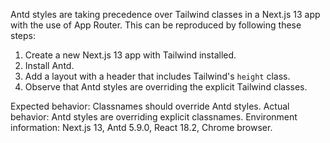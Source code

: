 Antd styles are taking precedence over Tailwind classes in a Next.js 13 app with the use of App Router. This can be reproduced by following these steps:

1. Create a new Next.js 13 app with Tailwind installed.
2. Install Antd.
3. Add a layout with a header that includes Tailwind's `height` class.
4. Observe that Antd styles are overriding the explicit Tailwind classes.

Expected behavior: Classnames should override Antd styles.
Actual behavior: Antd styles are overriding explicit classnames.
Environment information: Next.js 13, Antd 5.9.0, React 18.2, Chrome browser.
